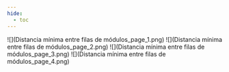 ```yaml
---
hide:
  - toc
---
```

![](Distancia mínima entre filas de módulos_page_1.png)
![](Distancia mínima entre filas de módulos_page_2.png)
![](Distancia mínima entre filas de módulos_page_3.png)
![](Distancia mínima entre filas de módulos_page_4.png)


<style> 
body { 
  background-image: url('https://github.com/asolear/assets/blob/master/imgs/fondo3.jpg?raw=true'); 
  background-repeat: no-repeat; 
  background-attachment: fixed; /* background-size: cover; */ 
  background-size: 100% 100%;
   } 
</style> 

        